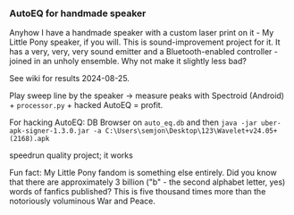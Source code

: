 ### AutoEQ for handmade speaker

Anyhow I have a handmade speaker with a custom laser print on it - My Little Pony speaker, if you will. This is sound-improvement project for it.
It has a very, very, very sound emitter and a Bluetooth-enabled controller - joined in an unholy ensemble.
Why not make it slightly less bad?

See wiki for results 2024-08-25.

Play sweep line by the speaker -> measure peaks with Spectroid (Android) + ``processor.py`` + hacked AutoEQ = profit.

For hacking AutoEQ: DB Browser on ``auto_eq.db`` and then
```java -jar uber-apk-signer-1.3.0.jar -a C:\Users\semjon\Desktop\123\Wavelet+v24.05+(2168).apk```

speedrun quality project; it works

Fun fact: My Little Pony fandom is something else entirely.
Did you know that there are approximately 3 billion ("b" - the second alphabet letter, yes) words of fanfics published?
This is five thousand times more than the notoriously voluminous War and Peace.
